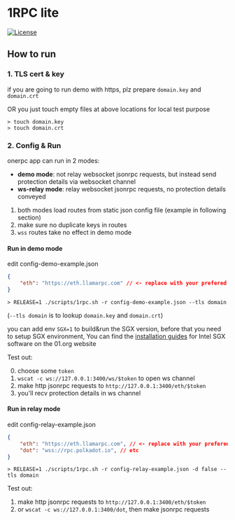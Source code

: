 # 1RPC lite

[![License](https://img.shields.io/badge/license-Apache2-green.svg)](LICENSE)

## How to run

### 1. TLS cert & key

if you are going to run demo with https, plz prepare `domain.key` and `domain.crt`

OR you just touch empty files at above locations for local test purpose

```
> touch domain.key
> touch domain.crt
```

### 2. Config & Run

onerpc app can run in 2 modes:
* **demo mode**: not relay websocket jsonrpc requests, but instead send protection details via websocket channel
* **ws-relay mode**: relay websocket jsonrpc requests, no protection details conveyed

1. both modes load routes from static json config file (example in following section)
2. make sure no duplicate keys in routes
3. `wss` routes take no effect in demo mode


#### Run in demo mode

edit config-demo-example.json
```json
{
    "eth": "https://eth.llamarpc.com" // <- replace with your prefered endpoint
}
```


```
> RELEASE=1 ./scripts/1rpc.sh -r config-demo-example.json --tls domain
```

(`--tls domain` is to lookup `domain.key` and `domain.crt`)

you can add env `SGX=1` to build&run the SGX version, before that you need to setup SGX
environment, You can find the [installation guides](https://download.01.org/intel-sgx/sgx-linux/2.9/docs/)
for Intel SGX software on the 01.org website

Test out:

0. choose some `token`
1. `wscat -c ws://127.0.0.1:3400/ws/$token` to open ws channel
2. make http jsonrpc requests to `http://127.0.0.1:3400/eth/$token`
3. you'll recv protection details in ws channel

#### Run in relay mode

edit config-relay-example.json
```json
{
    "eth": "https://eth.llamarpc.com", // <- replace with your prefered endpoint
    "dot": "wss://rpc.polkadot.io", // etc
}
```

```
> RELEASE=1 ./scripts/1rpc.sh -r config-relay-example.json -d false --tls domain
```

Test out:
1. make http jsonrpc requests to `http://127.0.0.1:3400/eth/$token`
2. or `wscat -c ws://127.0.0.1:3400/dot`, then make jsonrpc requests
